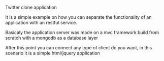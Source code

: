 Twitter clone application

It is a simple example on how you can separate the functionality of an application with an restful service.

Basicaly the application server was made on a mvc framework build from scratch with a mongodb as a database layer

After this point you can connect any type of client do you want, in this scenario it is a simple html/jquery application

